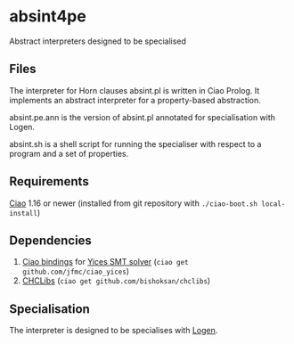 # absint4pe
Abstract interpreters designed to be specialised

## Files

The interpreter for Horn clauses absint.pl is written in Ciao Prolog.
It implements an abstract interpreter for a property-based abstraction.

absint.pe.ann is the version of absint.pl annotated for specialisation with Logen.

absint.sh is a shell script for running the specialiser with respect to a program and a set of properties.

## Requirements

[Ciao](https://github.com/ciao-lang/ciao) 1.16 or newer (installed
from git repository with `./ciao-boot.sh local-install`)

## Dependencies

1. [Ciao bindings](https://github.com/jfmc/ciao_yices) for
   [Yices SMT solver](https://yices.csl.sri.com/)
   (`ciao get github.com/jfmc/ciao_yices`)
2. [CHCLibs](https://github.com/bishoksan/chclibs)
   (`ciao get github.com/bishoksan/chclibs`)

## Specialisation

The interpreter is designed to be specialises with [Logen](https://github.com/jfmc/logen).

